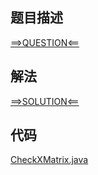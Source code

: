 ## 题目描述

[==>QUESTION<==](https://leetcode.cn/problems/check-if-matrix-is-x-matrix/description/)

## 解法

[==>SOLUTION<==](https://leetcode.cn/problems/check-if-matrix-is-x-matrix/solutions/2079502/pan-duan-ju-zhen-shi-fou-shi-yi-ge-x-ju-aloq7/)

## 代码

[CheckXMatrix.java](https://github.com/Marshal7cc/leetcode-java/blob/master/src/matrix/CheckXMatrix.java)


